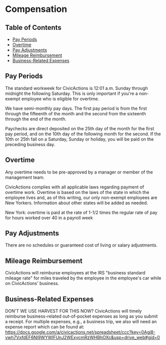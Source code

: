 # Compensation

## <a name="toc"></a>Table of Contents

* [Pay Periods](#pay-period)
* [Overtime](#overtimepay)
* [Pay Adjustments](#pay-adjustment)
* [Mileage Reimbursement](#mileage)
* [Business-Related Expenses](#business-expense)

## <a name="pay-period"></a>Pay Periods

The standard workweek for CivicActions is 12:01 a.m. Sunday through midnight the following Saturday. This is only important if you're a non-exempt employee who is eligible for overtime.

We have semi-monthly pay days. The first pay period is from the first through the fifteenth of the month and the second from the sixteenth through the end of the month.

Paychecks are direct deposited on the 25th day of the month for the first pay period, and on the 10th day of the following month for the second. If the 10th or 25th fall on a Saturday, Sunday or holiday, you will be paid on the preceding business day.

## <a name="overtimepay"></a>Overtime

Any overtime needs to be pre-approved by a manager or member of the management team.

CivicActions complies with all applicable laws regarding payment of overtime work. Overtime is based on the laws of the state in which the employee lives and, as of this writing, our only non-exempt employees are New Yorkers. Information about other states will be added as needed.

New York: overtime is paid at the rate of 1-1/2 times the regular rate of pay for hours worked over 40 in a payroll week

## <a name="pay-adjustment"></a>Pay Adjustments

There are no schedules or guaranteed cost of living or salary adjustments.

## <a name="mileage"></a>Mileage Reimbursement

CivicActions will reimburse employees at the IRS "business standard mileage rate" for miles traveled by the employee in the employee's car while on CivicActions' business.

## <a name="business-expense"></a>Business-Related Expenses

DON'T WE USE HARVEST FOR THIS NOW?
CivicActions will timely reimburse business-related out-of-pocket expenses as long as you submit a receipt. For multiple expenses, e.g., a business trip, we also will need an expense report which can be found at:
<https://docs.google.com/a/civicactions.net/spreadsheet/ccc?key=0Agj8-vwh7VxfdEF6Nl9WYWlFUnJ2WExycmRzWHBhOXc&usp=drive_web#gid=0>
